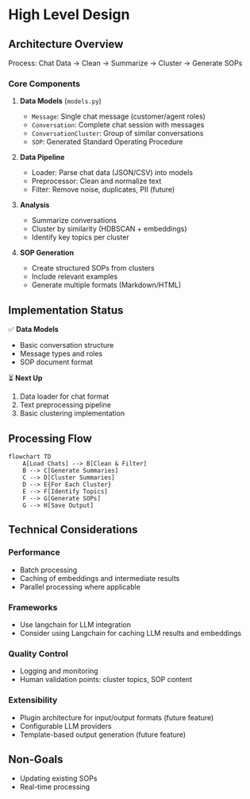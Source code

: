 # High Level Design

## Architecture Overview

Process: Chat Data → Clean → Summarize → Cluster → Generate SOPs

### Core Components

1. **Data Models** (`models.py`)
   - `Message`: Single chat message (customer/agent roles)
   - `Conversation`: Complete chat session with messages
   - `ConversationCluster`: Group of similar conversations
   - `SOP`: Generated Standard Operating Procedure

2. **Data Pipeline**
   - Loader: Parse chat data (JSON/CSV) into models
   - Preprocessor: Clean and normalize text
   - Filter: Remove noise, duplicates, PII (future)

3. **Analysis**
   - Summarize conversations
   - Cluster by similarity (HDBSCAN + embeddings)
   - Identify key topics per cluster

4. **SOP Generation**
   - Create structured SOPs from clusters
   - Include relevant examples
   - Generate multiple formats (Markdown/HTML)

## Implementation Status

✅ **Data Models**
- Basic conversation structure
- Message types and roles
- SOP document format

⏳ **Next Up**
1. Data loader for chat format
2. Text preprocessing pipeline
3. Basic clustering implementation

## Processing Flow

```mermaid
flowchart TD
    A[Load Chats] --> B[Clean & Filter]
    B --> C[Generate Summaries]
    C --> D[Cluster Summaries]
    D --> E{For Each Cluster}
    E --> F[Identify Topics]
    F --> G[Generate SOPs]
    G --> H[Save Output]
```

## Technical Considerations

### Performance
- Batch processing
- Caching of embeddings and intermediate results
- Parallel processing where applicable

### Frameworks
- Use langchain for LLM integration
- Consider using Langchain for caching LLM results and embeddings

### Quality Control
- Logging and monitoring
- Human validation points: cluster topics, SOP content

### Extensibility
- Plugin architecture for input/output formats (future feature)
- Configurable LLM providers
- Template-based output generation (future feature)

## Non-Goals
- Updating existing SOPs
- Real-time processing
